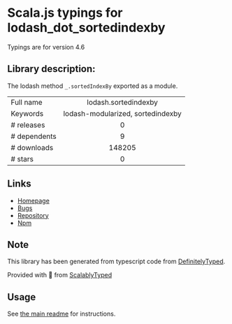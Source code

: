 
# Scala.js typings for lodash_dot_sortedindexby

Typings are for version 4.6

## Library description:
The lodash method `_.sortedIndexBy` exported as a module.

|                    |                 |
| ------------------ | :-------------: |
| Full name          | lodash.sortedindexby |
| Keywords           | lodash-modularized, sortedindexby |
| # releases         | 0 |
| # dependents       | 9 |
| # downloads        | 148205 |
| # stars            | 0 |

## Links
- [Homepage](https://lodash.com/)
- [Bugs](https://github.com/lodash/lodash/issues)
- [Repository](https://github.com/lodash/lodash)
- [Npm](https://www.npmjs.com/package/lodash.sortedindexby)
    


## Note
This library has been generated from typescript code from [DefinitelyTyped](https://definitelytyped.org).

Provided with :purple_heart: from [ScalablyTyped](https://github.com/oyvindberg/ScalablyTyped)

## Usage
See [the main readme](../../readme.md) for instructions.


